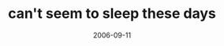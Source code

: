 ---
layout: base.njk
title : 'can&#39;t seem to sleep these days' 
view_title : 'can&#39;t seem to sleep these days' 
year : '2006' 
date : '2006-09-11' 
img_file : '/drawing/cantseemtosleepthesedys.png' 
html_file : 'cantseemtosleepthesedys' 
next_html : 'imsorryitgotsowierd.html' 
year_order : '242' 
permalink : "title/{{html_file}}.html"
---
